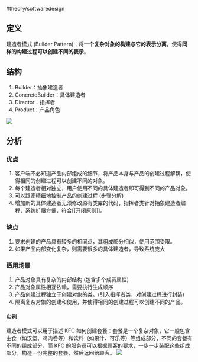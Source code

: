 #theory/softwaredesign

## 定义

建造者模式 (Builder Pattern)：将**一个复杂对象的构建与它的表示分离**，使得**同样的构建过程可以创建不同的表示**。

## 结构

1. Builder：抽象建造者
2. ConcreteBuilder：具体建造者
3. Director：指挥者
4. Product：产品角色

![](https://spricoder.oss-cn-shanghai.aliyuncs.com/2021-Software-System-Design/img/lec04/2.png)

## 分析

### 优点
1. 客户端不必知道产品内部组成的细节，将产品本身与产品的创建过程解耦，使得相同的创建过程可以创建不同的对象。
2. 每个建造者相对独立，用户使用不同的具体建造者即可得到不同的产品对象。
3. 可以跟家精细地控制产品的创建过程 (步骤分解)
4. 增加新的具体建造者无须修改原有类库的代码，指挥者类针对抽象建造者编程，系统扩展方便，符合[[开闭原则]]。

### 缺点
1. 要求创建的产品具有较多的相同点，其组成部分相似，使用范围受限。
2. 如果产品内部变化复杂，则需要很多的具体建造者，导致系统庞大

### 适用场景
1. 产品对象具有复杂的内部结构 (包含多个成员属性)
2. 产品对象属性相互依赖，需要执行生成顺序
3. 产品创建过程独立于创建对象的类。(引入指挥者类，对创建过程进行封装)
4. 隔离复杂对象的创建和使用，并使得相同的创建过程可以创建不同的产品。

#### 实例
建造者模式可以用于描述 KFC 如何创建套餐：套餐是一个复杂对象，它一般包含主食（如汉堡、鸡肉卷等）和饮料（如果汁、可乐等）等组成部分，不同的套餐有不同的组成部分，而 KFC 的服务员可以根据顾客的要求，一步一步装配这些组成部分，构造一份完整的套餐，然后返回给顾客。
![](https://spricoder.oss-cn-shanghai.aliyuncs.com/2021-Software-System-Design/img/lec04/3.png)